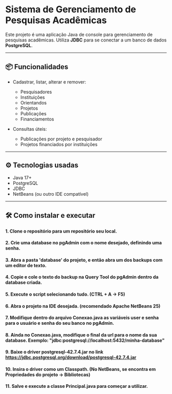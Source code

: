 # Sistema de Gerenciamento de Pesquisas Acadêmicas

Este projeto é uma aplicação Java de console para gerenciamento de pesquisas acadêmicas. 
Utiliza **JDBC** para se conectar a um banco de dados **PostgreSQL**.

---

## 📦 Funcionalidades

- Cadastrar, listar, alterar e remover:
  - Pesquisadores
  - Instituições
  - Orientandos
  - Projetos
  - Publicações
  - Financiamentos

- Consultas úteis:
  - Publicações por projeto e pesquisador
  - Projetos financiados por instituições

---

## ⚙️ Tecnologias usadas

- Java 17+
- PostgreSQL
- JDBC
- NetBeans (ou outro IDE compatível)

---

## 🛠️ Como instalar e executar

#### 1. Clone o repositório para um repositório seu local.
#### 2. Crie uma database no pgAdmin com o nome desejado, definindo uma senha.
#### 3. Abra a pasta 'database' do projeto, e então abra um dos backups com um editor de texto.
#### 4. Copie e cole o texto do backup na Query Tool do pgAdmin dentro da database criada.
#### 5. Execute o script selecionando tudo. (CTRL + A -> F5)
#### 6. Abra o projeto na IDE desejada. (recomendado Apache NetBeans 25)
#### 7. Modifique dentro do arquivo Conexao.java as variáveis user e senha para o usuário e senha do seu banco no pgAdmin.
#### 8. Ainda no Conexao.java, modifique o final da url para o nome da sua database. Exemplo: "jdbc:postgresql://localhost:5432/minha-database"
#### 9. Baixe o driver postgresql-42.7.4.jar no link https://jdbc.postgresql.org/download/postgresql-42.7.4.jar
#### 10. Insira o driver como um Classpath. (No NetBeans, se encontra em Propriedades do projeto -> Bibliotecas)
#### 11. Salve e execute a classe Principal.java para começar a utilizar.
